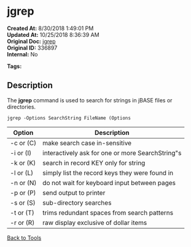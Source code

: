# jgrep

**Created At:** 8/30/2018 1:49:01 PM  
**Updated At:** 10/25/2018 8:36:39 AM  
**Original Doc:** [jgrep](https://docs.jbase.com/48399-tools/jgrep)  
**Original ID:** 336897  
**Internal:** No  

**Tags:**
<badge text='files search' vertical='middle' />
<badge text='directory search' vertical='middle' />

## Description

The **jgrep** command is used to search for strings in jBASE files or directories.

```
jgrep -Options SearchString FileName (Options
```


| Option | Description |
| --- | --- |
| -c or (C) | make search case in-sensitive |
| -i or (I) | interactively ask for one or more SearchString"s |
| -k or (K) | search in record KEY only for string |
| -l or (L) | simply list the record keys they were found in |
| -n or (N) | do not wait for keyboard input between pages |
| -p or (P) | send output to printer |
| -s or (S) | sub-directory searches |
| -t or (T) | trims redundant spaces from search patterns |
| -r or (R) | raw display exclusive of dollar items |

[Back to Tools](./../README.md)
